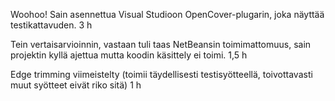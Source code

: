 Woohoo! Sain asennettua Visual Studioon OpenCover-plugarin, joka näyttää testikattavuden. 3 h

Tein vertaisarvioinnin, vastaan tuli taas NetBeansin toimimattomuus, sain projektin kyllä ajettua mutta koodin käsittely ei toimi. 1,5 h

Edge trimming viimeistelty (toimii täydellisesti testisyötteellä, toivottavasti muut syötteet eivät riko sitä) 1 h